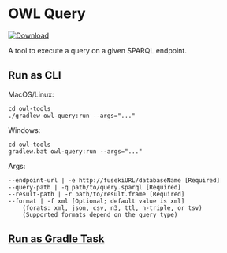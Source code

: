 # OWL Query

[ ![Download](https://api.bintray.com/packages/opencaesar/owl-tools/owl-query/images/download.svg) ](https://bintray.com/opencaesar/owl-tools/owl-query/_latestVersion)

A tool to execute a query on a given SPARQL endpoint. 

## Run as CLI

MacOS/Linux:
```
cd owl-tools
./gradlew owl-query:run --args="..."
```
Windows:
```
cd owl-tools
gradlew.bat owl-query:run --args="..."
```
Args:
```
--endpoint-url | -e http://fusekiURL/databaseName [Required]
--query-path | -q path/to/query.sparql [Required]
--result-path | -r path/to/result.frame [Required]
--format | -f xml [Optional; default value is xml]
    (forats: xml, json, csv, n3, ttl, n-triple, or tsv)
    (Supported formats depend on the query type)
```

## [Run as Gradle Task](../owl-query-gradle/README.md)